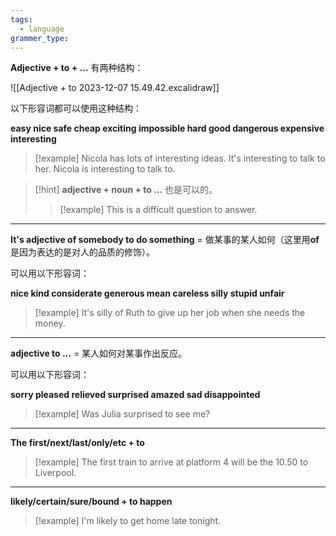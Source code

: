 ```yaml
---
tags:
  - language
grammer_type:
---
```

**Adjective + to + ...** 有两种结构：

![[Adjective + to 2023-12-07 15.49.42.excalidraw]]

以下形容词都可以使用这种结构：

**easy nice safe cheap exciting impossible hard good dangerous expensive interesting**

> [!example]
> Nicola has lots of interesting ideas. It's interesting to talk to her.
> Nicola is interesting to talk to.

> [!hint]
> **adjective + noun + to ...** 也是可以的。
> > [!example]
> > This is a difficult question to answer.

---

**It's adjective of somebody to do something** = 做某事的某人如何（这里用**of**是因为表达的是对人的品质的修饰）。

可以用以下形容词：

**nice kind considerate generous mean careless silly stupid unfair**

> [!example]
> It's silly of Ruth to give up her job when she needs the money.

---

**adjective to ...**  = 某人如何对某事作出反应。

可以用以下形容词：

**sorry pleased relieved surprised amazed sad disappointed**

> [!example]
> Was Julia surprised to see me?

---

**The first/next/last/only/etc + to**

> [!example]
> The first train to arrive at platform 4 will be the 10.50 to Liverpool.

---

**likely/certain/sure/bound + to happen**

> [!example]
> I'm likely to get home late tonight.